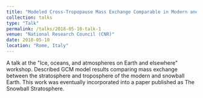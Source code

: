 ```yaml
---
title: "Modeled Cross-Tropopause Mass Exchange Comparable in Modern and Snowball Earth"
collection: talks
type: "Talk"
permalink: /talks/2018-05-10-talk-1
venue: "National Research Council (CNR)"
date: 2018-05-10
location: "Rome, Italy"
---
```


A talk at the "Ice, oceans, and atmospheres on Earth and elsewhere" workshop. Described GCM model results comparing mass exchange between the stratosphere and troposphere of the modern and snowball Earth. This work was eventually incorporated into a paper published as The Snowball Stratosphere.
